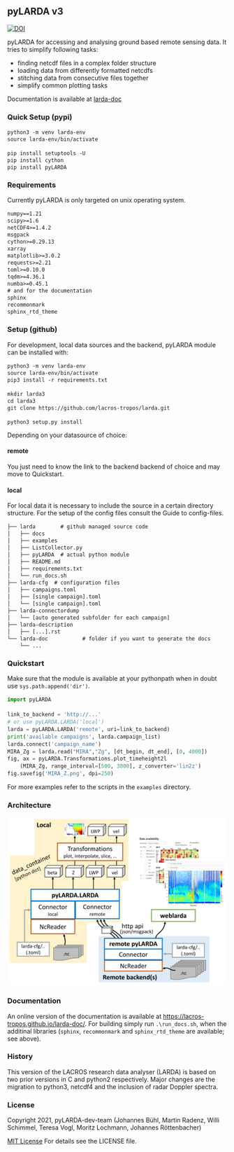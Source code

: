 

## pyLARDA v3

[![DOI](https://zenodo.org/badge/DOI/10.5281/zenodo.4721311.svg)](https://doi.org/10.5281/zenodo.4721311)

pyLARDA for accessing and analysing ground based remote sensing data. 
It tries to simplify following tasks:

- finding netcdf files in a complex folder structure
- loading data from differently formatted netcdfs
- stitching data from consecutive files together
- simplify common plotting tasks

Documentation is available at [larda-doc](https://lacros-tropos.github.io/larda-doc/)

### Quick Setup (pypi)

```
python3 -m venv larda-env
source larda-env/bin/activate

pip install setuptools -U
pip install cython
pip install pyLARDA
```

### Requirements
Currently pyLARDA is only targeted on unix operating system. 

```
numpy==1.21
scipy>=1.6
netCDF4>=1.4.2
msgpack
cython>=0.29.13
xarray
matplotlib>=3.0.2
requests>=2.21
toml>=0.10.0
tqdm>=4.36.1
numba>=0.45.1
# and for the documentation
sphinx
recommonmark
sphinx_rtd_theme
```

### Setup (github)

For development, local data sources and the backend, pyLARDA module can be installed with:
```
python3 -m venv larda-env
source larda-env/bin/activate
pip3 install -r requirements.txt

mkdir larda3
cd larda3
git clone https://github.com/lacros-tropos/larda.git

python3 setup.py install
```

Depending on your datasource of choice:

#### remote
You just need to know the link to the backend backend of choice and may move to Quickstart.

#### local
For local data it is necessary to include the source in a certain directory structure. For the setup of the config files consult the Guide to config-files.

```
├── larda        # github managed source code
│   ├── docs
│   ├── examples
│   ├── ListCollector.py
│   ├── pyLARDA  # actual python module
│   ├── README.md
│   ├── requirements.txt
│   └── run_docs.sh
├── larda-cfg  # configuration files
│   ├── campaigns.toml
│   ├── [single campaign].toml
│   └── [single campaign].toml
├── larda-connectordump
│   └── [auto generated subfolder for each campaign]
├── larda-description
│   ├── [...].rst
└── larda-doc           # folder if you want to generate the docs
    └── ... 
```

### Quickstart
Make sure that the module is available at your pythonpath when in doubt use `sys.path.append('dir')`.

```python
import pyLARDA

link_to_backend = 'http://...' 
# or use pyLARDA.LARDA('local')
larda = pyLARDA.LARDA('remote', uri=link_to_backend)
print('available campaigns', larda.campaign_list)
larda.connect('campaign_name')
MIRA_Zg = larda.read("MIRA","Zg", [dt_begin, dt_end], [0, 4000])
fig, ax = pyLARDA.Transformations.plot_timeheight2l
    (MIRA_Zg, range_interval=[500, 3000], z_converter='lin2z')
fig.savefig('MIRA_Z.png', dpi=250)
```

For more examples refer to the scripts in the `examples` directory.


### Architecture

![overview on the structure](examples/api.png)


### Documentation
An online version of the documentation is available at <https://lacros-tropos.github.io/larda-doc/>.
For building simply run `.\run_docs.sh`, when the additinal libraries (`sphinx`, `recommonmark` and `sphinx_rtd_theme` are available; see above).

### History
This version of the LACROS research data analyser (LARDA) is based on two prior versions in C and python2 respectively.
Major changes are the migration to python3, netcdf4 and the inclusion of radar Doppler spectra.


### License
Copyright 2021, pyLARDA-dev-team (Johannes Bühl, Martin Radenz, Willi Schimmel, Teresa Vogl, Moritz Lochmann, Johannes Röttenbacher)

[MIT License](http://www.opensource.org/licenses/mit-license.php)
For details see the LICENSE file.

